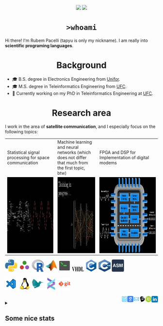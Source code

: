 <!--
**tapyu/tapyu** is a ✨ _special_ ✨ repository because its `README.md` (this file) appears on your GitHub profile.

That is what I'm using to make the this Markdown:

*** About wakatime *** (./.github/workflows/waka-readme-stats.yml or the "Waka Readme" github action):
- How To Use Github's New Personal README and Wakatime: https://www.youtube.com/watch?v=jazcHIaitfE
- Adding Weekly Coding Stats to your GitHub Readme Profile: https://www.youtube.com/watch?v=sZi8MmQP3MY

*** About updating README.md with recent activities *** (./.github/workflows/update-readme-recent-activities.yml or the "Update README with recent activities" github action)
- How To Create An Amazing Profile ReadMe With GitHub Actions -> https://www.youtube.com/watch?v=ECuqb5Tv9qI

*** about deploying your own vercel instance (it is the "GitHub Performance" section of my README.dm) ***
1 -> https://github.com/anuraghazra/github-readme-stats#deploy-on-your-own-vercel-instance
2 -> https://www.youtube.com/watch?v=n6d4KHSKqGk&t=107s
3 -> https://github.com/tapyu/github-readme-stats/blob/master/vercel.json
4 -> https://vercel.com/docs/cli#project-configuration
5 -> https://github.com/abhisheknaiidu/awesome-github-profile-readme

*** other things ***
- awesome-github-profile-readme: https://github.com/abhisheknaiidu/awesome-github-profile-readme
- Shelds.io: https://github.com/badges/shields

-->

<p align='center'>
    <img align='center' src="https://img.shields.io/github/followers/tapyu?style=social">
    <img align='center' src="https://visitor-badge.glitch.me/badge?page_id=tapyu.visitor-badge">
</p>

<h1 align="center"><code>>whoami</code> </h1>
Hi there! I'm Rubem Pacelli (tapyu is only my nickname). I am really into <b>scientific programing languages</b>.
<h1 align="center">Background</h1>
<ul>
  <li>🎓 B.S. degree in Electronics Engineering from <a href="https://unifor.br/">Unifor</a>.</li>
  <li>🎓 M.S. degree in Teleinformatics Engineering from <a href="http://www.ufc.br/">UFC</a>.</li>
  <li>🔬 Currently working on my PhD in Teleinformatics Engineering at <a href="http://www.ufc.br/">UFC</a>.</li>
</ul>
<h1 align="center">Research area</h1>
I work in the area of <b>satellite communication</b>, and I especially focus on the following topics:
<table>
  <tr>
    <td width="250">Statistical signal processing for space communication</td>
     <td width="250">Machine learning and neural networks (which does not differ that much from the first topic, btw)</td>
     <td width="350">FPGA and DSP for Implementation of digital modems</td>
  </tr>
  <tr>
    <td valign="top" align="center"><img height="250" width="250" src="figs/signal.gif"></td>
    <td valign="middle" align="center"><img height="250" width="250" src="figs/test.gif"></td>
    <td valign="top" align="center"><img height="250" width="900" src="figs/embedded systems microprocessor.png"></td>
  </tr>
</table>

<code><a href="https://www.python.org/"><img height="40" width="40" alt="python" src="figs/python_colorful.svg"></a></code>
<code><a href="https://julialang.org/"><img height="40" width="40" alt="Julia programming language" src="figs/julia.svg"></a></code>
<code><a href="https://www.r-project.org/"><img height="40" width="40" alt="R programming language" src="figs/r_colorful.svg"></a></code>
<code><a href="https://www.mathworks.com/products/matlab.html"><img height="40" width="40" alt="matlab" src="figs/icons8-matlab.svg"></a></code>
<code><a href="https://en.wikipedia.org/wiki/Shell_script"><img height="40" width="40" alt="Unix shell scripting" src="figs/utilities-x-terminal.svg"></a></code>
<code><a href="https://en.wikipedia.org/wiki/VHDL"><img height="20" width="40" width="40" alt="VHDL" src="figs/VHDL.jfif"></a></code>
<code><a href="https://en.wikipedia.org/wiki/C_(programming_language)"><img height="40" width="40" alt="C programming language" src="figs/c_colorful.svg"></a></code>
<code><a href="https://en.wikipedia.org/wiki/C%2B%2B"><img height="40" width="40" alt="C++ programming language" src="figs/cpp_colorful.svg"></a></code>
<code><a href="https://en.wikipedia.org/wiki/Assembly_language"><img height="40" width="40" alt="assembly" src="figs/assembly.png"></a></code>
<br>
<br>
<code><a href="https://code.visualstudio.com/"><img height="40" width="40" alt="visual studio code" src="figs/vscode_colorful.svg"></a></code>
<code><a href="https://www.linux.org/"><img height="40" alt="linux" src="figs/linux_colorful.svg"></a></code>
<code><a href="https://www.latex-project.org/"><img height="40" width="40" alt="latex" src="figs/icons8-latex.svg"></a></code>
<code><a href="https://docs.helix-editor.com/"><img height="40" width="40" alt="helix-editor" src="figs/helix.png"></a></code>
<code><a href="https://git-scm.com/"><img height="40" alt="git" width="40" src="figs/git.svg"></a></code>
<br>
<br>
<a href="https://www.linkedin.com/in/rubem-pacelli/">
  <img align="right" alt="Tapyu | Linkedin" width="21px" src="figs/linkedin_colorful.svg" />
</a>
<a href="https://orcid.org/0000-0001-5933-8565">
  <img align="right" alt="Tapyu | Orcid" width="20px" src="figs/orcid.svg" />
</a>
<a href="http://lattes.cnpq.br/0717252455115225">
  <img align="right" alt="Tapyu | Lattes" width="20px" src="figs/lattes.png" />
</a>
<a href="mailto:rubem.engenharia@gmail.com">
  <img align="right" alt="Tapyu | Email" width="20px" src="figs/email_blue.svg" />
</a>
<a href="https://scholar.google.com.br/citations?user=Kj6Gzs4AAAAJ&hl=pt-BR&oi=sra">
  <img align="right" alt="Tapyu | Google Scholar" width="20px" src="figs/google_schola_colorful.svg" />
</a>
<a href="https://github.com/tapyu/tapyu/blob/master/cv/Latex/cv.pdf">
  <img align="right" alt="Tapyu | Curriculum Vitae" width="20px" src="figs/curriculum-vitae_blue.svg" />
</a>
<details>
    <summary><h2>Some nice stats</h2></summary>
    <ul> <img src="https://github-readme-activity-graph.vercel.app/graph?username=tapyu&theme=react-dark" />
    <h3>GitHub Performance</h3>
    <table>
        <tr>
            <td> <img src="https://github-readme-stats-xi-six-31.vercel.app/api?username=tapyu&show_icons=true&count_private=true&hide_title=true&line_height=33&theme=react&border=61dafb&hide_border=true" /> </td>
            <td> <img src="https://github-readme-stats-xi-six-31.vercel.app/api/top-langs/?username=tapyu&hide=postscript,jupyter%20notebook,tex,html,makefile,typst&count_private=true&title_color=61dafb&text_color=ffffff&icon_color=61dafb&bg_color=20232a&layout=compact&border_color=61dafb&hide_border=true&langs_count=6" /> </td>
        </tr>
    </table>

### Wakatime stats
<!--START_SECTION:waka-->
![Code Time](http://img.shields.io/badge/Code%20Time-1%2C260%20hrs%2050%20mins-blue)

**I'm an Early 🐤** 

```text
🌞 Morning                816 commits         █████░░░░░░░░░░░░░░░░░░░░   21.35 % 
🌆 Daytime                1215 commits        ████████░░░░░░░░░░░░░░░░░   31.79 % 
🌃 Evening                1057 commits        ███████░░░░░░░░░░░░░░░░░░   27.66 % 
🌙 Night                  734 commits         █████░░░░░░░░░░░░░░░░░░░░   19.20 % 
```
📅 **I'm Most Productive on Thursday** 

```text
Monday                   495 commits         ███░░░░░░░░░░░░░░░░░░░░░░   12.95 % 
Tuesday                  582 commits         ████░░░░░░░░░░░░░░░░░░░░░   15.23 % 
Wednesday                580 commits         ████░░░░░░░░░░░░░░░░░░░░░   15.18 % 
Thursday                 733 commits         █████░░░░░░░░░░░░░░░░░░░░   19.18 % 
Friday                   660 commits         ████░░░░░░░░░░░░░░░░░░░░░   17.27 % 
Saturday                 285 commits         ██░░░░░░░░░░░░░░░░░░░░░░░   07.46 % 
Sunday                   487 commits         ███░░░░░░░░░░░░░░░░░░░░░░   12.74 % 
```


📊 **This Week I Spent My Time On** 

```text
💬 Programming Languages: 
TeX                      20 hrs 19 mins      █████████████████████████   99.87 % 
Other                    1 min               ░░░░░░░░░░░░░░░░░░░░░░░░░   00.12 % 
BibTeX                   0 secs              ░░░░░░░░░░░░░░░░░░░░░░░░░   00.01 % 

🔥 Editors: 
VS Code                  20 hrs 21 mins      █████████████████████████   100.00 % 

🐱‍💻 Projects: 
main                     19 hrs 43 mins      ████████████████████████░   96.95 % 
test                     37 mins             █░░░░░░░░░░░░░░░░░░░░░░░░   03.05 % 
tapyu.github.io          0 secs              ░░░░░░░░░░░░░░░░░░░░░░░░░   00.00 % 

💻 Operating System: 
Linux                    20 hrs 21 mins      █████████████████████████   100.00 % 
```


 Last Updated on 21/03/2024 18:36:09 UTC
<!--END_SECTION:waka-->

### Recent GitHub Activity
<!--START_SECTION:activity-->
1. 🗣 Commented on [#8331](https://github.com/helix-editor/helix/issues/8331#issuecomment-1985828745) in [helix-editor/helix](https://github.com/helix-editor/helix)
2. 🗣 Commented on [#4573](https://github.com/microsoft/vscode-jupyter/issues/4573#issuecomment-1977726796) in [microsoft/vscode-jupyter](https://github.com/microsoft/vscode-jupyter)
3. ❌ Closed PR [#14](https://github.com/khuyentran1401/data-science-template/pull/14) in [khuyentran1401/data-science-template](https://github.com/khuyentran1401/data-science-template)
4. 🔒 Closed issue [#497](https://github.com/johannes-wolf/cetz/issues/497) in [johannes-wolf/cetz](https://github.com/johannes-wolf/cetz)
5. ❗ Opened issue [#497](https://github.com/johannes-wolf/cetz/issues/497) in [johannes-wolf/cetz](https://github.com/johannes-wolf/cetz)
<!--END_SECTION:activity-->

### Latest Youtube Video 📺
<!-- YOUTUBE:START -->
- [The map of Electronics Engineering](https://www.youtube.com/watch?v=rL5gUJJcSWA)
- [Anki+Clac: The best workflow to increase your English vocabulary](https://www.youtube.com/watch?v=9XNqNNM2AhI)
- [All-digital AFSK modem with Viterbi detection for TT&amp;C CubeSat transceiver - Portuguese audio](https://www.youtube.com/watch?v=FN3arSivyLI)
- [How to change the theme of MATLAB](https://www.youtube.com/watch?v=-ZjhzlEbLko)
<!-- YOUTUBE:END -->
</ul>
</details>
